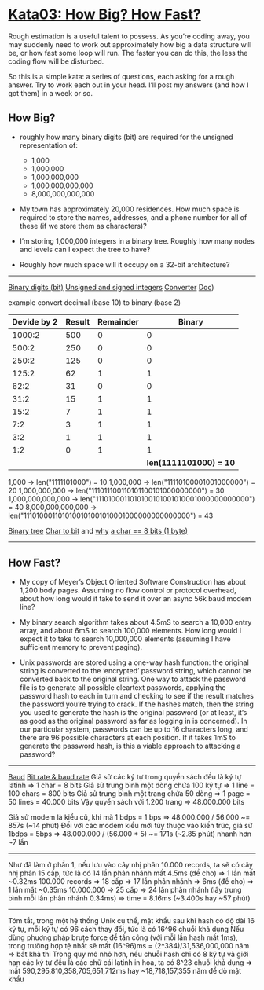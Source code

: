 # [Kata03: How Big? How Fast?](http://codekata.com/kata/kata03-how-big-how-fast/)

Rough estimation is a useful talent to possess. As you’re coding away, you may suddenly need to work out approximately how big a data structure will be, or how fast some loop will run. The faster you can do this, the less the coding flow will be disturbed.

So this is a simple kata: a series of questions, each asking for a rough answer. Try to work each out in your head. I’ll post my answers (and how I got them) in a week or so.

## How Big?

- roughly how many binary digits (bit) are required for the unsigned representation of:
  - 1,000
  - 1,000,000
  - 1,000,000,000
  - 1,000,000,000,000
  - 8,000,000,000,000

- My town has approximately 20,000 residences. How much space is required to store the names, addresses, and a phone number for all of these (if we store them as characters)?

- I’m storing 1,000,000 integers in a binary tree. Roughly how many nodes and levels can I expect the tree to have?
- Roughly how much space will it occupy on a 32-bit architecture?

---

[Binary digits (bit)](https://www.gartner.com/en/information-technology/glossary/bit-binary-digit#:~:text=A%20binary%20digit%20(bit)%20is,and%20processed%20by%20the%20computer.)
[Unsigned and signed integers](https://www.ibm.com/docs/en/aix/7.2?topic=types-signed-unsigned-integers)
[Converter](https://www.rapidtables.com/convert/number/decimal-to-binary.html)
[Doc](https://byjus.com/maths/decimal-to-binary/))

example convert decimal (base 10) to binary (base 2)

| Devide by 2 | Result | Remainder | Binary                   |
| ----------- | ------ | --------- | ------------------------ |
| 1000:2      | 500    | 0         | 0                        |
| 500:2       | 250    | 0         | 0                        |
| 250:2       | 125    | 0         | 0                        |
| 125:2       | 62     | 1         | 1                        |
| 62:2        | 31     | 0         | 0                        |
| 31:2        | 15     | 1         | 1                        |
| 15:2        | 7      | 1         | 1                        |
| 7:2         | 3      | 1         | 1                        |
| 3:2         | 1      | 1         | 1                        |
| 1:2         | 0      | 1         | 1                        |
|             |        |           | **len(1111101000) = 10** |

1,000  -> len("1111101000") = 10
1,000,000  -> len("11110100001001000000") = 20
1,000,000,000  -> len("111011100110101100101000000000") = 30
1,000,000,000,000  -> len("1110100011010100101001010001000000000000") = 40
8,000,000,000,000  -> len("1110100011010100101001010001000000000000000") = 43

[Binary tree](https://www.geeksforgeeks.org/binary-tree-data-structure/)
[Char to bit](https://www.ibm.com/docs/en/ibm-mq/7.5?topic=platforms-standard-data-types) and [why](https://stackoverflow.com/questions/4850241/how-many-bits-or-bytes-are-there-in-a-character) [a char == 8 bits (1 byte)](https://stackoverflow.com/questions/9727465/will-a-char-always-always-always-have-8-bits#:~:text=that%20a%20char%20is%20represented,of%20RAM%20(%2B%20swap%20space).)

---

## How Fast?

- My copy of Meyer’s Object Oriented Software Construction has about 1,200 body pages. Assuming no flow control or protocol overhead, about how long would it take to send it over an async 56k baud modem line?

- My binary search algorithm takes about 4.5mS to search a 10,000 entry array, and about 6mS to search 100,000 elements. How long would I expect it to take to search 10,000,000 elements (assuming I have sufficient memory to prevent paging).

- Unix passwords are stored using a one-way hash function: the original string is converted to the ‘encrypted’ password string, which cannot be converted back to the original string. One way to attack the password file is to generate all possible cleartext passwords, applying the password hash to each in turn and checking to see if the result matches the password you’re trying to crack. If the hashes match, then the string you used to generate the hash is the original password (or at least, it’s as good as the original password as far as logging in is concerned). In our particular system, passwords can be up to 16 characters long, and there are 96 possible characters at each position. If it takes 1mS to generate the password hash, is this a viable approach to attacking a password?

---
[Baud](https://en.wikipedia.org/wiki/Baud)
[Bit rate & baud rate](https://ttmn.mobi/toc-do-baud-la-gi/)
Giả sử các ký tự trong quyển sách đều là ký tự latinh => 1 char = 8 bits
Giả sử trung bình một dòng chứa 100 ký tự => 1 line = 100 chars = 800 bits
Giả sử trung bình một trang chứa 50 dòng => 1 page = 50 lines = 40.000 bits
Vậy quyển sách với 1.200 trang => 48.000.000 bits

Giả sử modem là kiểu cũ, khi mà 1 bdps = 1 bps => 48.000.000 / 56.000 ~= 857s (~14 phút)
Đối với các modem kiểu mới tùy thuộc vào kiến trúc, giả sử 1bdps = 5bps => 48.000.000 / (56.000 * 5) ~= 171s (~2.85 phút) nhanh hơn ~7 lần

---
Như đã làm ở phần 1, nếu lưu vào cây nhị phân
10.000 records, ta sẽ có cây nhị phân 15 cấp, tức là có 14 lần phân nhánh mất 4.5ms (đề cho) => 1 lần mất ~0.32ms
100.000 records => 18 cấp => 17 lần phân nhánh => 6ms (đề cho) => 1 lần mất ~0.35ms
10.000.000 => 25 cấp => 24 lần phân nhánh (lấy trung bình mỗi lần phân nhánh 0.34ms) => time = 8.16ms (~3.400s hay ~57 phút)

---
Tóm tắt, trong một hệ thống Unix cụ thể, mật khẩu sau khi hash có độ dài 16 ký tự, mỗi ký tự có 96 cách thay đổi, tức là có 16^96 chuỗi khả dụng
Nếu dùng phương pháp brute force để tấn công (với mỗi lần hash mất 1ms), trong trường hợp tệ nhất sẽ mất (16^96)ms = (2^384)/31,536,000,000 năm => bất khả thi
Trong quy mô nhỏ hơn, nếu chuỗi hash chỉ có 8 ký tự và giới hạn các ký tự đều là các chữ cái latinh in hoa, ta có 8^23 chuỗi khả dụng => mất 590,295,810,358,705,651,712ms hay ~18,718,157,355 năm để dò mật khẩu
